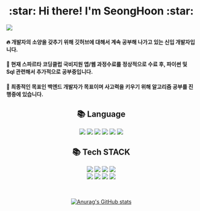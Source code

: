 
<div align=center><h1>:star: Hi there! I'm SeongHoon :star:</h1></div>

<img src="https://capsule-render.vercel.app/api?type=waving&color=auto&height=300&section=header&text=SeongHoon%20&fontSize=90" />

**<h4>:fire: 개발자의 소양을 갖추기 위해 깃허브에 대해서 계속 공부해 나가고 있는 신입 개발자입니다.</h4>** 

**<h4>:peach: 현재 스파르타 코딩클럽 국비지원 앱/웹 과정수료를 정상적으로 수료 후, 파이썬 및 Sql 관련해서 추가적으로 공부중입니다.</h4>**

**<h4>:balloon: 최종적인 목표인 백엔드 개발자가 목표이며 사고력을 키우기 위해 알고리즘 공부를 진행중에 있습니다.</h4>** 


<div align=center><h2>📚 Language</h2></div>
 <div align=center>   

  <img src="https://img.shields.io/badge/java-5468FF?style=for-the-badge&logo=java&logoColor=white"> 
  <img src="https://img.shields.io/badge/python-3776AB?style=for-the-badge&logo=python&logoColor=white"> 
  <img src="https://img.shields.io/badge/C-FFD900?style=for-the-badge&logo=python&logoColor=white">
  <img src="https://img.shields.io/badge/html5-E34F26?style=for-the-badge&logo=html5&logoColor=white"> 
  <img src="https://img.shields.io/badge/css-1572B6?style=for-the-badge&logo=css3&logoColor=white">
  <img src="https://img.shields.io/badge/javascript-F7DF1E?style=for-the-badge&logo=javascript&logoColor=black">
 
<div align=center><h2>📚 Tech STACK</h2></div>
<div align=center>   
  <img src="https://img.shields.io/badge/jquery-0769AD?style=for-the-badge&logo=jquery&logoColor=white">  
  <img src="https://img.shields.io/badge/mysql-4479A1?style=for-the-badge&logo=mysql&logoColor=white"> 
  <img src="https://img.shields.io/badge/mongoDB-47A248?style=for-the-badge&logo=MongoDB&logoColor=white">
  <img src="https://img.shields.io/badge/firebase-FFCA28?style=for-the-badge&logo=firebase&logoColor=white">
  <br>
  <img src="https://img.shields.io/badge/react native-61DAFB?style=for-the-badge&logo=react&logoColor=black"> 
  <img src="https://img.shields.io/badge/flask-000000?style=for-the-badge&logo=flask&logoColor=white">
  <img src="https://img.shields.io/badge/bootstrap-7952B3?style=for-the-badge&logo=bootstrap&logoColor=white">  
  <img src="https://img.shields.io/badge/github-F05032?style=for-the-badge&logo=github&logoColor=white">
  <br>
</div>
<br>
<br>

 [![Anurag's GitHub stats](https://github-readme-stats.vercel.app/api?username=seonghoon0515)](https://github.com/seonghoon0515/github-readme-stats)




